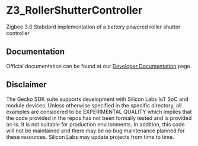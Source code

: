 # Z3_RollerShutterController
Zigbee 3.0 Stabdard implementation of a battery powered roller shutter controller

## Documentation ##

Official documentation can be found at our [Developer Documentation](https://docs.silabs.com/zigbee/latest/) page.

## Disclaimer ##

The Gecko SDK suite supports development with Silicon Labs IoT SoC and module devices. Unless otherwise specified in the specific directory, all examples are considered to be EXPERIMENTAL QUALITY which implies that the code provided in the repos has not been formally tested and is provided as-is.  It is not suitable for production environments.  In addition, this code will not be maintained and there may be no bug maintenance planned for these resources. Silicon Labs may update projects from time to time.